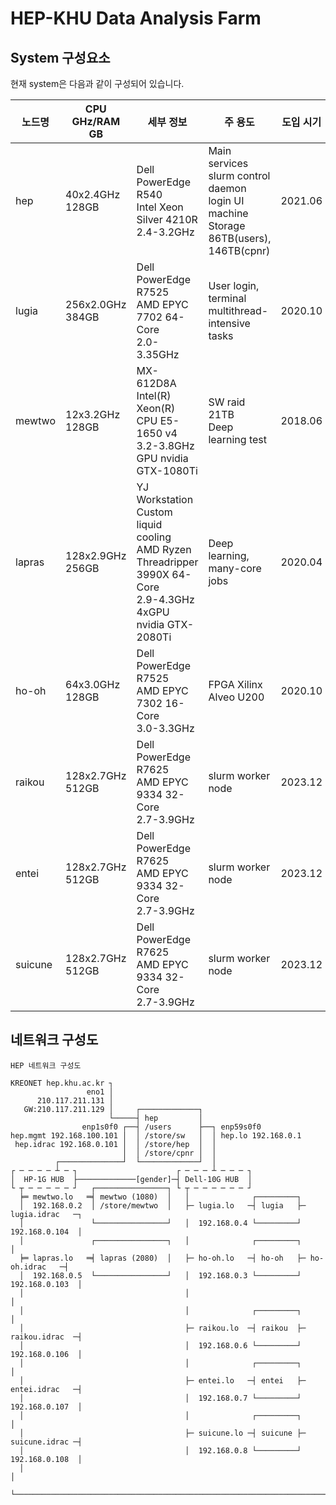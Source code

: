 # HEP-KHU Data Analysis Farm
## System 구성요소
현재 system은 다음과 같이 구성되어 있습니다.

| 노드명 | CPU GHz/RAM GB | 세부 정보 | 주 용도 | 도입 시기 |
|---|---|---|---|---|
| hep | 40x2.4GHz<br/>128GB | Dell PowerEdge R540<br/>Intel Xeon Silver 4210R<br/>2.4-3.2GHz | Main services<br/>slurm control daemon<br/>login UI machine<br/>Storage 86TB(users), 146TB(cpnr) | 2021.06 |
| lugia | 256x2.0GHz<br/>384GB | Dell PowerEdge R7525<br/>AMD EPYC 7702 64-Core<br/>2.0-3.35GHz | User login, terminal<br/>multithread-intensive tasks | 2020.10 |
| mewtwo | 12x3.2GHz<br/>128GB | MX-612D8A<br/>Intel(R) Xeon(R) CPU E5-1650 v4<br/>3.2-3.8GHz<br/>GPU nvidia GTX-1080Ti | SW raid 21TB<br/>Deep learning test | 2018.06 |
| lapras | 128x2.9GHz<br/>256GB | YJ Workstation Custom liquid cooling<br/>AMD Ryzen Threadripper 3990X 64-Core<br/>2.9-4.3GHz<br/>4xGPU nvidia GTX-2080Ti | Deep learning, many-core jobs | 2020.04 |
| ho-oh | 64x3.0GHz<br/>128GB | Dell PowerEdge R7525<br/>AMD EPYC 7302 16-Core<br/>3.0-3.3GHz | FPGA Xilinx Alveo U200 | 2020.10 |
| raikou | 128x2.7GHz<br/>512GB | Dell PowerEdge R7625<br/>AMD EPYC 9334 32-Core<br/>2.7-3.9GHz | slurm worker node | 2023.12 |
| entei | 128x2.7GHz<br/>512GB | Dell PowerEdge R7625<br/>AMD EPYC 9334 32-Core<br/>2.7-3.9GHz | slurm worker node | 2023.12 |
| suicune | 128x2.7GHz<br/>512GB | Dell PowerEdge R7625<br/>AMD EPYC 9334 32-Core<br/>2.7-3.9GHz | slurm worker node | 2023.12 |

## 네트워크 구성도
```
HEP 네트워크 구성도

KREONET hep.khu.ac.kr ┐
                 eno1 │
      210.117.211.131 │
   GW:210.117.211.129 │     ┌─────────────┐
                      └─────┤ hep         │
                enp1s0f0 ┌──┤ /users      ├──┐ enp59s0f0
hep.mgmt 192.168.100.101 │  │ /store/sw   │  │ hep.lo 192.168.0.1
 hep.idrac 192.168.0.101 │  │ /store/hep  │  │ 
                         │  │ /store/cpnr │  │
          ┌──────────────┘  └─────────────┘  │ 
┌ ─ ─ ─ ─ ┴ ─ ┐                      ┌ ─ ─ ─ ┴ ─ ─ ─ ┐
│  HP-1G HUB  ├─────────────[gender]─┤ Dell-10G HUB  │ 
└ ┬ ─ ─ ─ ─ ─ ┘   ┌────────────────┐ └ ┬ ─ ─ ─ ─ ─ ─ ┘               
  ╞═ mewtwo.lo   ═╡ mewtwo (1080)  │   │              ┌─────────┐  
  │  192.168.0.2  │ /store/mewtwo  │   ├─ lugia.lo   ─┤ lugia   ├─ lugia.idrac   ─┐
  │               └────────────────┘   │  192.168.0.4 └─────────┘  192.168.0.104  │
  │               ┌────────────────┐   │              ┌─────────┐                 │
  ╞═ lapras.lo   ═╡ lapras (2080)  │   ├─ ho-oh.lo   ─┤ ho-oh   ├─ ho-oh.idrac   ─┤
  │  192.168.0.5  └────────────────┘   │  192.168.0.3 └─────────┘  192.168.0.103  │
  │                                    │                                          │
  │                                    │              ┌─────────┐                 │
  │                                    ├─ raikou.lo  ─┤ raikou  ├─ raikou.idrac  ─┤
  │                                    │  192.168.0.6 └─────────┘  192.168.0.106  │
  │                                    │              ┌─────────┐                 │
  │                                    ├─ entei.lo   ─┤ entei   ├─ entei.idrac   ─┤
  │                                    │  192.168.0.7 └─────────┘  192.168.0.107  │
  │                                    │              ┌─────────┐                 │
  │                                    ├─ suicune.lo ─┤ suicune ├─ suicune.idrac ─┤
  │                                    │  192.168.0.8 └─────────┘  192.168.0.108  │
  │                                                                               │
  └───────────────────────────────────────────────────────────────────────────────┘
```
